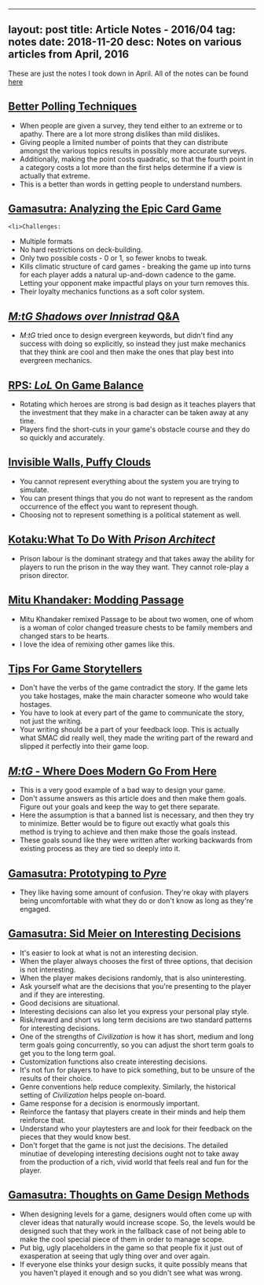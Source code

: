 
---
layout: post
title: Article Notes - 2016/04
tag: notes
date: 2018-11-20
desc: Notes on various articles from April, 2016
---


These are just the notes I took down in April. All of the notes can be found [here](/articleNotes)

## [Better Polling Techniques](http://fivethirtyeight.com/features/trumps-support-would-be-easier-to-explain-with-better-polling/)
- When people are given a survey, they tend either to an extreme or to apathy. There are a lot more strong dislikes than mild dislikes.
- Giving people a limited number of points that they can distribute amongst the various topics results in possibly more accurate surveys.
- Additionally, making the point costs quadratic, so that the fourth point in a category costs a lot more than the first helps determine if a view is actually that extreme.
- This is a better than words in getting people to understand numbers.
  


## [Gamasutra: Analyzing the Epic Card Game](http://gamasutra.com/blogs/DanFelder/20160330/269068/Analyzing_the_Epic_Card_Game.php)


  
    <li>Challenges:
- Multiple formats
- No hard restrictions on deck-building.
- Only two possible costs - 0 or 1, so fewer knobs to tweak.
- Kills climatic structure of card games - breaking the game up into turns for each player adds a natural up-and-down cadence to the game. Letting your opponent make impactful plays on your turn removes this.
    </li>
- Their loyalty mechanics functions as a soft color system.
  


## [*M:tG* *Shadows over Innistrad* Q&amp;A](http://magic.wizards.com/en/articles/archive/making-magic/odds-ends-shadows-over-innistrad-part-1-2016-04-11)
- *M:tG* tried once to design evergreen keywords, but didn't find any success with doing so explicitly, so instead they just make mechanics that they think are cool and then make the ones that play best into evergreen mechanics.
  


## [RPS: *LoL* On Game Balance](https://www.rockpapershotgun.com/2016/04/15/league-of-legends-greg-street-game-balance/)
- Rotating which heroes are strong is bad design as it teaches players that the investment that they make in a character can be taken away at any time.
- Players find the short-cuts in your game's obstacle course and they do so quickly and accurately.
  


## [Invisible Walls, Puffy Clouds](http://www.molleindustria.org/blog/invisible-walls-puffy-clouds/)
- You cannot represent everything about the system you are trying to simulate.
- You can present things that you do not want to represent as the random occurrence of the effect you want to represent though.
- Choosing not to represent something is a political statement as well.
  


## [Kotaku: ​What To Do With *Prison Architect*](http://kotaku.com/what-to-do-with-prison-architect-a-video-game-about-b-1505204131)
- Prison labour is the dominant strategy and that takes away the ability for players to run the prison in the way they want. They cannot role-play a prison director.
  


## [Mitu Khandaker: Modding Passage](http://mitu.nu/2016/04/22/modding-passage/)
- Mitu Khandaker remixed Passage to be about two women, one of whom is a woman of color changed treasure chests to be family members and changed stars to be hearts.
- I love the idea of remixing other games like this.
  


## [Tips For Game Storytellers](http://www.awkwardpegasus.com/tips-for-game-storytellers.html)
- Don't have the verbs of the game contradict the story. If the game lets you take hostages, make the main character someone who would take hostages.
- You have to look at every part of the game to communicate the story, not just the writing.
- Your writing should be a part of your feedback loop. This is actually what SMAC did really well, they made the writing part of the reward and slipped it perfectly into their game loop.
  


## [*M:tG* - Where Does Modern Go From Here](http://magic.wizards.com/en/events/coverage/ptsoi/where-modern-goes-from-here-2016-04-24)
- This is a very good example of a bad way to design your game.
- Don't assume answers as this article does and then make them goals. Figure out your goals and keep the way to get there separate.
- Here the assumption is that a banned list is necessary, and then they try to minimize. Better would be to figure out exactly what goals this method is trying to achieve and then make those the goals instead.
- These goals sound like they were written after working backwards from existing process as they are tied so deeply into it.
  


## [Gamasutra: Prototyping to *Pyre*](http://www.gamasutra.com/view/news/271161/How_Supergiant_Games_aggressively_prototyped_its_way_into_Pyre.php)
- They like having some amount of confusion. They're okay with players being uncomfortable with what they do or don't know as long as they're engaged.
  


## [Gamasutra: Sid Meier on Interesting Decisions](http://www.gamasutra.com/view/news/164869/gdc_2012_sid_meier_on_how_to_see_.php)
- It's easier to look at what is not an interesting decision.
- When the player always chooses the first of three options, that decision is not interesting.
- When the player makes decisions randomly, that is also uninteresting.
- Ask yourself what are the decisions that you're presenting to the player and if they are interesting.
- Good decisions are situational.
- Interesting decisions can also let you express your personal play style.
- Risk/reward and short vs long term decisions are two standard patterns for interesting decisions.
- One of the strengths of *Civilization* is how it has short, medium and long term goals going concurrently, so you can adjust the short term goals to get you to the long term goal.
- Customization functions also create interesting decisions.
- It's not fun for players to have to pick something, but to be unsure of the results of their choice.
- Genre conventions help reduce complexity. Similarly, the historical setting of *Civilization* helps people on-board.
- Game response for a decision is enormously important.
- Reinforce the fantasy that players create in their minds and help them reinforce that.
- Understand who your playtesters are and look for their feedback on the pieces that they would know best.
- Don't forget that the game is not just the decisions. The detailed minutiae of developing interesting decisions ought not to take away from the production of a rich, vivid world that feels real and fun for the player.
  


## [Gamasutra: Thoughts on Game Design Methods](http://gamasutra.com/blogs/LukaszHacura/20160421/270986/A_few_thoughts_on_game_design_methods.php)
- When designing levels for a game, designers would often come up with clever ideas that naturally would increase scope. So, the levels would be designed such that they work in the fallback case of not being able to make the cool special piece of them in order to manage scope.
- Put big, ugly placeholders in the game so that people fix it just out of exasperation at seeing that ugly thing over and over again.
- If everyone else thinks your design sucks, it quite possibly means that you haven't played it enough and so you didn't see what was wrong.
  


